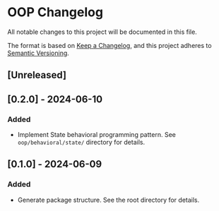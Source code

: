 # OOP Changelog

All notable changes to this project will be documented in this file.

The format is based on [Keep a Changelog](https://keepachangelog.com/en/1.1.0/),
and this project adheres to [Semantic Versioning](https://semver.org/spec/v2.0.0.html).

## [Unreleased]

## [0.2.0] - 2024-06-10

### Added
- Implement State behavioral programming pattern. See `oop/behavioral/state/` directory for details.

## [0.1.0] - 2024-06-09

### Added
- Generate package structure. See the root directory for details.
